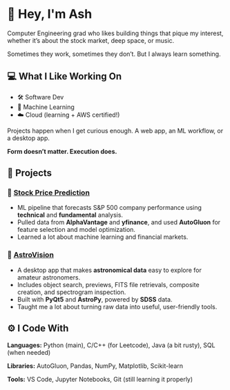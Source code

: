 # 👋 Hey, I'm Ash

Computer Engineering grad who likes building things that pique my interest, whether it’s about the stock market, deep space, or music.

Sometimes they work, sometimes they don’t. But I always learn something.


## 💻 What I Like Working On

- 🛠️ Software Dev  
- 🧠 Machine Learning  
- ☁️ Cloud (learning + AWS certified!)

Projects happen when I get curious enough. A web app, an ML workflow, or a desktop app.  

**Form doesn’t matter. Execution does.**


## 🧪 Projects

### 🎯 [Stock Price Prediction](https://github.com/aishaElGhazaly/Stock-Price-Prediction)  
- ML pipeline that forecasts S&P 500 company performance using **technical** and **fundamental** analysis.  
- Pulled data from **AlphaVantage** and **yfinance**, and used **AutoGluon** for feature selection and model optimization.  
- Learned a lot about machine learning and financial markets.

### 🌌 [AstroVision](https://github.com/aishaElGhazaly/AstroVision)  
- A desktop app that makes **astronomical data** easy to explore for amateur astronomers.  
- Includes object search, previews, FITS file retrievals, composite creation, and spectrogram inspection.  
- Built with **PyQt5** and **AstroPy**, powered by **SDSS** data.  
- Taught me a lot about turning raw data into useful, user-friendly tools.


## ⚙️ I Code With

**Languages:** Python (main), C/C++ (for Leetcode), Java (a bit rusty), SQL (when needed)  

**Libraries:** AutoGluon, Pandas, NumPy, Matplotlib, Scikit-learn  

**Tools:** VS Code, Jupyter Notebooks, Git (still learning it properly)

